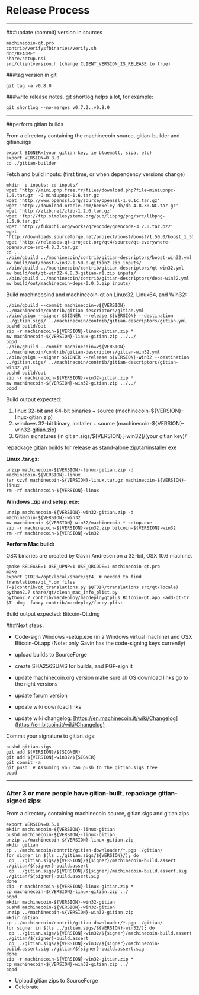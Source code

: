 Release Process
====================

* * *

###update (commit) version in sources


	machinecoin-qt.pro
	contrib/verifysfbinaries/verify.sh
	doc/README*
	share/setup.nsi
	src/clientversion.h (change CLIENT_VERSION_IS_RELEASE to true)

###tag version in git

	git tag -a v0.8.0

###write release notes. git shortlog helps a lot, for example:

	git shortlog --no-merges v0.7.2..v0.8.0

* * *

##perform gitian builds

 From a directory containing the machinecoin source, gitian-builder and gitian.sigs
  
	export SIGNER=(your gitian key, ie bluematt, sipa, etc)
	export VERSION=0.8.0
	cd ./gitian-builder

 Fetch and build inputs: (first time, or when dependency versions change)

	mkdir -p inputs; cd inputs/
	wget 'http://miniupnp.free.fr/files/download.php?file=miniupnpc-1.6.tar.gz' -O miniupnpc-1.6.tar.gz
	wget 'http://www.openssl.org/source/openssl-1.0.1c.tar.gz'
	wget 'http://download.oracle.com/berkeley-db/db-4.8.30.NC.tar.gz'
	wget 'http://zlib.net/zlib-1.2.6.tar.gz'
	wget 'ftp://ftp.simplesystems.org/pub/libpng/png/src/libpng-1.5.9.tar.gz'
	wget 'http://fukuchi.org/works/qrencode/qrencode-3.2.0.tar.bz2'
	wget 'http://downloads.sourceforge.net/project/boost/boost/1.50.0/boost_1_50_0.tar.bz2'
	wget 'http://releases.qt-project.org/qt4/source/qt-everywhere-opensource-src-4.8.3.tar.gz'
	cd ..
	./bin/gbuild ../machinecoin/contrib/gitian-descriptors/boost-win32.yml
	mv build/out/boost-win32-1.50.0-gitian2.zip inputs/
	./bin/gbuild ../machinecoin/contrib/gitian-descriptors/qt-win32.yml
	mv build/out/qt-win32-4.8.3-gitian-r1.zip inputs/
	./bin/gbuild ../machinecoin/contrib/gitian-descriptors/deps-win32.yml
	mv build/out/machinecoin-deps-0.0.5.zip inputs/

 Build machinecoind and machinecoin-qt on Linux32, Linux64, and Win32:
  
	./bin/gbuild --commit machinecoin=v${VERSION} ../machinecoin/contrib/gitian-descriptors/gitian.yml
	./bin/gsign --signer $SIGNER --release ${VERSION} --destination ../gitian.sigs/ ../machinecoin/contrib/gitian-descriptors/gitian.yml
	pushd build/out
	zip -r machinecoin-${VERSION}-linux-gitian.zip *
	mv machinecoin-${VERSION}-linux-gitian.zip ../../
	popd
	./bin/gbuild --commit machinecoin=v${VERSION} ../machinecoin/contrib/gitian-descriptors/gitian-win32.yml
	./bin/gsign --signer $SIGNER --release ${VERSION}-win32 --destination ../gitian.sigs/ ../machinecoin/contrib/gitian-descriptors/gitian-win32.yml
	pushd build/out
	zip -r machinecoin-${VERSION}-win32-gitian.zip *
	mv machinecoin-${VERSION}-win32-gitian.zip ../../
	popd

  Build output expected:

  1. linux 32-bit and 64-bit binaries + source (machinecoin-${VERSION}-linux-gitian.zip)
  2. windows 32-bit binary, installer + source (machinecoin-${VERSION}-win32-gitian.zip)
  3. Gitian signatures (in gitian.sigs/${VERSION}[-win32]/(your gitian key)/

repackage gitian builds for release as stand-alone zip/tar/installer exe

**Linux .tar.gz:**

	unzip machinecoin-${VERSION}-linux-gitian.zip -d machinecoin-${VERSION}-linux
	tar czvf machinecoin-${VERSION}-linux.tar.gz machinecoin-${VERSION}-linux
	rm -rf machinecoin-${VERSION}-linux

**Windows .zip and setup.exe:**

	unzip machinecoin-${VERSION}-win32-gitian.zip -d machinecoin-${VERSION}-win32
	mv machinecoin-${VERSION}-win32/machinecoin-*-setup.exe .
	zip -r machinecoin-${VERSION}-win32.zip bitcoin-${VERSION}-win32
	rm -rf machinecoin-${VERSION}-win32

**Perform Mac build:**

  OSX binaries are created by Gavin Andresen on a 32-bit, OSX 10.6 machine.

	qmake RELEASE=1 USE_UPNP=1 USE_QRCODE=1 machinecoin-qt.pro
	make
	export QTDIR=/opt/local/share/qt4  # needed to find translations/qt_*.qm files
	T=$(contrib/qt_translations.py $QTDIR/translations src/qt/locale)
	python2.7 share/qt/clean_mac_info_plist.py
	python2.7 contrib/macdeploy/macdeployqtplus Bitcoin-Qt.app -add-qt-tr $T -dmg -fancy contrib/macdeploy/fancy.plist

 Build output expected: Bitcoin-Qt.dmg

###Next steps:

* Code-sign Windows -setup.exe (in a Windows virtual machine) and
  OSX Bitcoin-Qt.app (Note: only Gavin has the code-signing keys currently)

* upload builds to SourceForge

* create SHA256SUMS for builds, and PGP-sign it

* update machinecoin.org version
  make sure all OS download links go to the right versions

* update forum version

* update wiki download links

* update wiki changelog: [https://en.machinecoin.it/wiki/Changelog](https://en.bitcoin.it/wiki/Changelog)

Commit your signature to gitian.sigs:

	pushd gitian.sigs
	git add ${VERSION}/${SIGNER}
	git add ${VERSION}-win32/${SIGNER}
	git commit -a
	git push  # Assuming you can push to the gitian.sigs tree
	popd

-------------------------------------------------------------------------

### After 3 or more people have gitian-built, repackage gitian-signed zips:

From a directory containing machinecoin source, gitian.sigs and gitian zips

	export VERSION=0.5.1
	mkdir machinecoin-${VERSION}-linux-gitian
	pushd machinecoin-${VERSION}-linux-gitian
	unzip ../machinecoin-${VERSION}-linux-gitian.zip
	mkdir gitian
	cp ../machinecoin/contrib/gitian-downloader/*.pgp ./gitian/
	for signer in $(ls ../gitian.sigs/${VERSION}/); do
	 cp ../gitian.sigs/${VERSION}/${signer}/machinecoin-build.assert ./gitian/${signer}-build.assert
	 cp ../gitian.sigs/${VERSION}/${signer}/machinecoin-build.assert.sig ./gitian/${signer}-build.assert.sig
	done
	zip -r machinecoin-${VERSION}-linux-gitian.zip *
	cp machinecoin-${VERSION}-linux-gitian.zip ../
	popd
	mkdir machinecoin-${VERSION}-win32-gitian
	pushd machinecoin-${VERSION}-win32-gitian
	unzip ../machinecoin-${VERSION}-win32-gitian.zip
	mkdir gitian
	cp ../machinecoin/contrib/gitian-downloader/*.pgp ./gitian/
	for signer in $(ls ../gitian.sigs/${VERSION}-win32/); do
	 cp ../gitian.sigs/${VERSION}-win32/${signer}/machinecoin-build.assert ./gitian/${signer}-build.assert
	 cp ../gitian.sigs/${VERSION}-win32/${signer}/machinecoin-build.assert.sig ./gitian/${signer}-build.assert.sig
	done
	zip -r machinecoin-${VERSION}-win32-gitian.zip *
	cp machinecoin-${VERSION}-win32-gitian.zip ../
	popd

- Upload gitian zips to SourceForge
- Celebrate 
